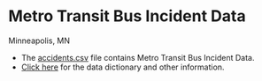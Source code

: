 # Metro Transit Bus Incident Data
Minneapolis, MN

   - The [accidents.csv](accidents.csv) file contains Metro Transit Bus Incident Data.
   - [Click here](http://htmlpreview.github.io/?https://github.com/trb-innovations/transit-performance-challenge/blob/master/Metro%20Transit%20Bus%20Incidents/trb-performance-measurement-metadata.html) for the data dictionary and other information.
